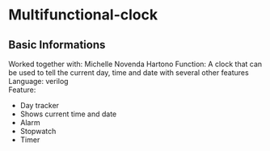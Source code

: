 # Multifunctional-clock  

## Basic Informations  
Worked together with: Michelle Novenda Hartono
Function: A clock that can be used to tell the current day, time and date with several other features  
Language: verilog  
Feature:  
- Day tracker
- Shows current time and date
- Alarm
- Stopwatch
- Timer

